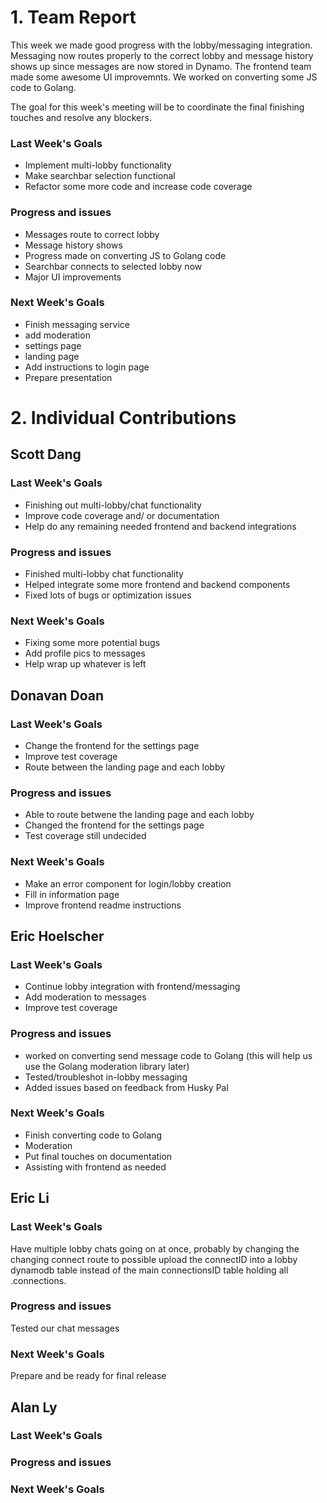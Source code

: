 # 1. Team Report

This week we made good progress with the lobby/messaging integration. Messaging now routes properly to the correct lobby and message history shows up since messages are now stored in Dynamo. The frontend team made some awesome UI improvemnts. We worked on converting some JS code to Golang.

The goal for this week's meeting will be to coordinate the final finishing touches and resolve any blockers.

### Last Week's Goals

-   Implement multi-lobby functionality
-   Make searchbar selection functional
-   Refactor some more code and increase code coverage

### Progress and issues

-   Messages route to correct lobby
-   Message history shows
-   Progress made on converting JS to Golang code
-   Searchbar connects to selected lobby now
-   Major UI improvements

### Next Week's Goals

-   Finish messaging service
-   add moderation
-   settings page
-   landing page
-   Add instructions to login page
-   Prepare presentation

# 2. Individual Contributions

## Scott Dang

### Last Week's Goals

- Finishing out multi-lobby/chat functionality
- Improve code coverage and/ or documentation
- Help do any remaining needed frontend and backend integrations

### Progress and issues

- Finished multi-lobby chat functionality
- Helped integrate some more frontend and backend components
- Fixed lots of bugs or optimization issues

### Next Week's Goals

- Fixing some more potential bugs
- Add profile pics to messages
- Help wrap up whatever is left

## Donavan Doan

### Last Week's Goals
- Change the frontend for the settings page 
- Improve test coverage 
- Route between the landing page and each lobby 

### Progress and issues
- Able to route betwene the landing page and each lobby 
- Changed the frontend for the settings page
- Test coverage still undecided

### Next Week's Goals
- Make an error component for login/lobby creation 
- Fill in information page 
- Improve frontend readme instructions 

## Eric Hoelscher

### Last Week's Goals

-   Continue lobby integration with frontend/messaging
-   Add moderation to messages
-   Improve test coverage

### Progress and issues

-   worked on converting send message code to Golang (this will help us use the Golang moderation library later)
-   Tested/troubleshot in-lobby messaging
-   Added issues based on feedback from Husky Pal

### Next Week's Goals

-   Finish converting code to Golang
-   Moderation
-   Put final touches on documentation
-   Assisting with frontend as needed

## Eric Li

### Last Week's Goals
Have multiple lobby chats going on at once, probably 
by changing the changing connect route to possible 
upload the connectID into a lobby dynamodb table 
instead of the main connectionsID table holding all 
.connections.

### Progress and issues
Tested our chat messages

### Next Week's Goals
Prepare and be ready for final release
## Alan Ly

### Last Week's Goals

### Progress and issues

### Next Week's Goals
